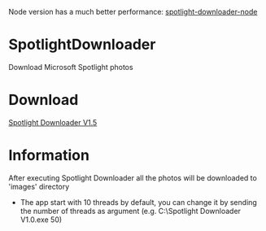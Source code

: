 Node version has a much better performance: [spotlight-downloader-node](https://github.com/lerman01/spotlight-downloader-node)

# SpotlightDownloader
Download Microsoft Spotlight photos

# Download 
[Spotlight Downloader V1.5](https://github.com/lerman01/SpotlightDownloader/releases)

# Information
After executing Spotlight Downloader all the photos will be downloaded to 'images' directory

* The app start with 10 threads by default, you can change it by sending the number of threads as argument (e.g. C:\\Spotlight Downloader V1.0.exe 50) 
